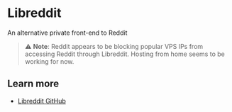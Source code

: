 # Libreddit

An alternative private front-end to Reddit

> :warning: **Note**: Reddit appears to be blocking popular VPS IPs from accessing Reddit through Libreddit. Hosting from home seems to be working for now.

## Learn more
- [Libreddit GitHub](https://github.com/libreddit/libreddit)